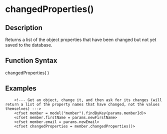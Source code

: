 # changedProperties()

## Description
Returns a list of the object properties that have been changed but not yet saved to the database.

## Function Syntax
changedProperties(  )



## Examples
	
		<!--- Get an object, change it, and then ask for its changes (will return a list of the property names that have changed, not the values themselves) --->
		<cfset member = model("member").findByKey(params.memberId)>
		<cfset member.firstName = params.newFirstName>
		<cfset member.email = params.newEmail>
		<cfset changedProperties = member.changedProperties()>
